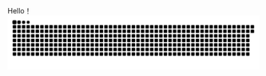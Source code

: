 Hello！
![snake](https://raw.githubusercontent.com/ch7enls/ch7nels/output/github-contribution-grid-snake.svg)

